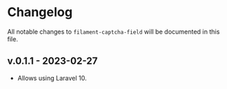 # Changelog

All notable changes to `filament-captcha-field` will be documented in this file.

## v.0.1.1 - 2023-02-27

- Allows using Laravel 10.
